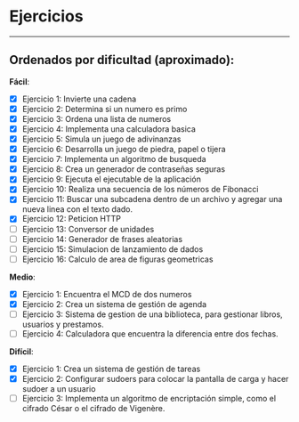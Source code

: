 # Ejercicios
---
## Ordenados por dificultad (aproximado): 

**Fácil**:      
- [x]  Ejercicio 1: Invierte una cadena
- [x]  Ejercicio 2: Determina si un numero es primo
- [x]  Ejercicio 3: Ordena una lista de numeros
- [x]  Ejercicio 4: Implementa una calculadora basica
- [x]  Ejercicio 5: Simula un juego de adivinanzas
- [x]  Ejercicio 6: Desarrolla un juego de piedra, papel o tijera
- [x]  Ejercicio 7: Implementa un algoritmo de busqueda
- [x]  Ejercicio 8: Crea un generador de contraseñas seguras
- [x]  Ejercicio 9: Ejecuta el ejecutable de la aplicación
- [x]  Ejercicio 10: Realiza una secuencia de los números de Fibonacci
- [x]  Ejercicio 11: Buscar una subcadena dentro de un archivo y agregar una nueva linea con el texto dado. 
- [x]  Ejercicio 12: Peticion HTTP
- [ ]  Ejercicio 13: Conversor de unidades
- [ ]  Ejercicio 14: Generador de frases aleatorias
- [ ]  Ejercicio 15: Simulacion de lanzamiento de dados
- [ ]  Ejercicio 16: Calculo de area de figuras geometricas

**Medio**: 

- [x]  Ejercicio 1: Encuentra el MCD de dos numeros   
- [x]  Ejercicio 2: Crea un sistema de gestión de agenda
- [ ]  Ejercicio 3: Sistema de gestion de una biblioteca, para gestionar libros, usuarios y prestamos.
- [ ]  Ejercicio 4: Calculadora que encuentra la diferencia entre dos fechas.

**Difícil**: 

- [x]  Ejercicio 1: Crea un sistema de gestión de tareas
- [x]  Ejercicio 2: Configurar sudoers para colocar la pantalla de carga y hacer sudoer a un usuario
- [ ]  Ejercicio 3: Implementa un algoritmo de encriptación simple, como el cifrado César o el cifrado de Vigenère.
